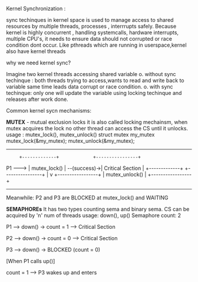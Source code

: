 Kernel Synchronization :

sync techinques in kernel space is used to manage access to shared resources by multiple threads, processes , interrrupts safely.
Because kernel is highly concurrent , handling systemcalls, hardware interrupts, multiple CPU's, it needs to ensure data should not corrupted or race condition dont occur. 
Like pthreads which are running in userspace,kernel also have kernel threads

why we need kernel sync?

Imagine two kernel threads accessing shared variable
     o. without sync techinque : both threads trying to access,wants to read and write back to variable same time leads data corrupt or race condition.
     o. with sync techinque: only one will update the variable using locking techinque and releases after work done.


Common kernel sycn mechanisms:

**MUTEX** - mutual exclusion locks
it is also called locking mechainsm, when mutex acquires the lock no other thread can access the CS until it unlocks.
usage : mutex_lock(), mutex_unlock()
          struct mutex my_mutex
          mutex_lock(&my_mutex);
          mutex_unlock(&my_mutex); 
    
**** 
         +-------------+             +----------------+
P1 ---> | mutex_lock() | --(success)->| Critical Section |
        +-------------+             +----------------+
                                       |
                                       v
                              +-----------------+
                              | mutex_unlock()   |
                              +-----------------+
****

Meanwhile:
P2 and P3 are BLOCKED at mutex_lock() and WAITING
          
**SEMAPHOREs**
It has two types counting sema and binary sema. 
CS can be acquired by 'n' num of threads 
usage: down(), up()
Semaphore count: 2

P1 --> down() -> count = 1  --> Critical Section

P2 --> down() -> count = 0  --> Critical Section

P3 --> down() -> BLOCKED (count = 0)

[When P1 calls up()]

count = 1 --> P3 wakes up and enters


